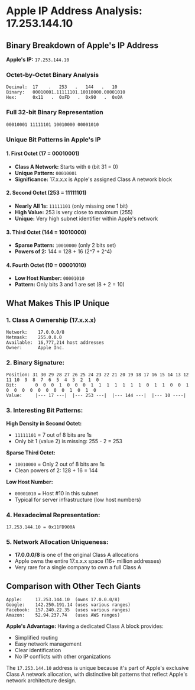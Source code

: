 # Apple IP Address Analysis: 17.253.144.10

## Binary Breakdown of Apple's IP Address

**Apple's IP:** `17.253.144.10`

### Octet-by-Octet Binary Analysis

```
Decimal:  17    .   253   .   144   .   10
Binary:   00010001.11111101.10010000.00001010
Hex:      0x11   .  0xFD   .  0x90   .  0x0A
```

### Full 32-bit Binary Representation

```
00010001 11111101 10010000 00001010
```

### Unique Bit Patterns in Apple's IP

#### 1. First Octet (17 = 00010001)

- **Class A Network:** Starts with `0` (bit 31 = 0)
- **Unique Pattern:** `00010001`
- **Significance:** 17.x.x.x is Apple's assigned Class A network block

#### 2. Second Octet (253 = 11111101)

- **Nearly All 1s:** `11111101` (only missing one 1 bit)
- **High Value:** 253 is very close to maximum (255)
- **Unique:** Very high subnet identifier within Apple's network

#### 3. Third Octet (144 = 10010000)

- **Sparse Pattern:** `10010000` (only 2 bits set)
- **Powers of 2:** 144 = 128 + 16 (2^7 + 2^4)

#### 4. Fourth Octet (10 = 00001010)

- **Low Host Number:** `00001010`
- **Pattern:** Only bits 3 and 1 are set (8 + 2 = 10)

## What Makes This IP Unique

### 1. **Class A Ownership (17.x.x.x)**

```
Network:    17.0.0.0/8
Netmask:    255.0.0.0
Available:  16,777,214 host addresses
Owner:      Apple Inc.
```

### 2. **Binary Signature:**

```
Position: 31 30 29 28 27 26 25 24 23 22 21 20 19 18 17 16 15 14 13 12 11 10  9  8  7  6  5  4  3  2  1  0
Bit:       0  0  0  1  0  0  0  1  1  1  1  1  1  1  0  1  1  0  0  1  0  0  0  0  0  0  0  0  1  0  1  0
Value:     |--- 17 ---|  |--- 253 ---|  |--- 144 ---|  |--- 10 ----|
```

### 3. **Interesting Bit Patterns:**

**High Density in Second Octet:**

- `11111101` = 7 out of 8 bits are 1s
- Only bit 1 (value 2) is missing: 255 - 2 = 253

**Sparse Third Octet:**

- `10010000` = Only 2 out of 8 bits are 1s
- Clean powers of 2: 128 + 16 = 144

**Low Host Number:**

- `00001010` = Host #10 in this subnet
- Typical for server infrastructure (low host numbers)

### 4. **Hexadecimal Representation:**

```
17.253.144.10 = 0x11FD900A
```

### 5. **Network Allocation Uniqueness:**

- **17.0.0.0/8** is one of the original Class A allocations
- Apple owns the entire 17.x.x.x space (16+ million addresses)
- Very rare for a single company to own a full Class A

## Comparison with Other Tech Giants

```
Apple:     17.253.144.10  (owns 17.0.0.0/8)
Google:    142.250.191.14 (uses various ranges)
Facebook:  157.240.22.35  (uses various ranges)
Amazon:    52.94.237.74   (uses AWS ranges)
```

**Apple's Advantage:** Having a dedicated Class A block provides:

- Simplified routing
- Easy network management
- Clear identification
- No IP conflicts with other organizations

The `17.253.144.10` address is unique because it's part of Apple's exclusive Class A network allocation, with distinctive bit patterns that reflect Apple's network architecture design.
